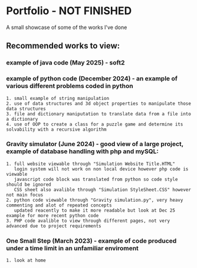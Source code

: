 # Portfolio - NOT FINISHED
A small showcase of some of the works I've done 

## Recommended works to view:
###  example of java code (May 2025) - soft2
###  example of python code (December 2024) - an example of various different problems coded in python
    1. small example of string manipulation 
    2. use of data structures and 3d object properties to manipulate those data structures 
    3. file and dictionary maniputation to translate data from a file into a dictionary
    4. use of OOP to create a class for a puzzle game and determine its solvability with a recursive algorithm
###  Gravity simulator (June 2024) - good view of a large project, example of database handling with php and mySQL:
    1. full website viewable through "Simulation Website Title.HTML"
       login system will not work on non local device however php code is viewable 
       javascript code block was translated from python so code style should be ignored
       CSS sheet also avalible through "Simulation StyleSheet.CSS" however not main focus 
    2. python code viewable through "Gravity simulation.py", very heavy commenting and alot of repeated concepts
       updated reacently to make it more readable but look at Dec 25 example for more recent python code
    3. PHP code avalible to view through different pages, not very advanced due to project requirements 
###  One Small Step (March 2023) - example of code produced under a time limit in an unfamiliar enviroment
    1. look at home
  
